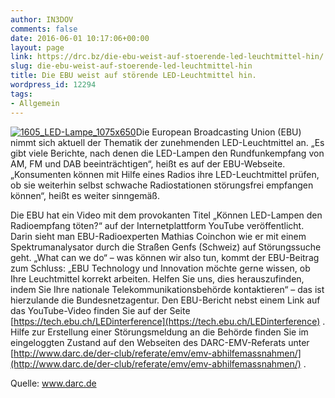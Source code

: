 ```yaml
---
author: IN3DOV
comments: false
date: 2016-06-01 10:17:06+00:00
layout: page
link: https://drc.bz/die-ebu-weist-auf-stoerende-led-leuchtmittel-hin/
slug: die-ebu-weist-auf-stoerende-led-leuchtmittel-hin
title: Die EBU weist auf störende LED-Leuchtmittel hin.
wordpress_id: 12294
tags:
- Allgemein
---
```


[![1605_LED-Lampe_1075x650](https://drc.bz/wp-content/uploads/2016/06/1605_LED-Lampe_1075x650-150x150.jpg)](https://drc.bz/wp-content/uploads/2016/06/1605_LED-Lampe_1075x650.jpg)Die European Broadcasting Union (EBU) nimmt sich aktuell der Thematik der zunehmenden LED-Leuchtmittel an. „Es gibt viele Berichte, nach denen die LED-Lampen den Rundfunkempfang von AM, FM und DAB beeinträchtigen“, heißt es auf der EBU-Webseite. „Konsumenten können mit Hilfe eines Radios ihre LED-Leuchtmittel prüfen, ob sie weiterhin selbst schwache Radiostationen störungsfrei empfangen können“, heißt es weiter sinngemäß.





Die EBU hat ein Video mit dem provokanten Titel „Können LED-Lampen den Radioempfang töten?“ auf der Internetplattform YouTube veröffentlicht. Darin sieht man EBU-Radioexperten Mathias Coinchon wie er mit einem Spektrumanalysator durch die Straßen Genfs (Schweiz) auf Störungssuche geht. „What can we do“ – was können wir also tun, kommt der EBU-Beitrag zum Schluss: „EBU Technology und Innovation möchte gerne wissen, ob Ihre Leuchtmittel korrekt arbeiten. Helfen Sie uns, dies herauszufinden, indem Sie Ihre nationale Telekommunikationsbehörde kontaktieren“ – das ist hierzulande die Bundesnetzagentur. Den EBU-Bericht nebst einem Link auf das YouTube-Video finden Sie auf der Seite [https://tech.ebu.ch/LEDinterference](https://tech.ebu.ch/LEDinterference) . Hilfe zur Erstellung einer Störungsmeldung an die Behörde finden Sie im eingeloggten Zustand auf den Webseiten des DARC-EMV-Referats unter [http://www.darc.de/der-club/referate/emv/emv-abhilfemassnahmen/](http://www.darc.de/der-club/referate/emv/emv-abhilfemassnahmen/) .




Quelle: www.darc.de




